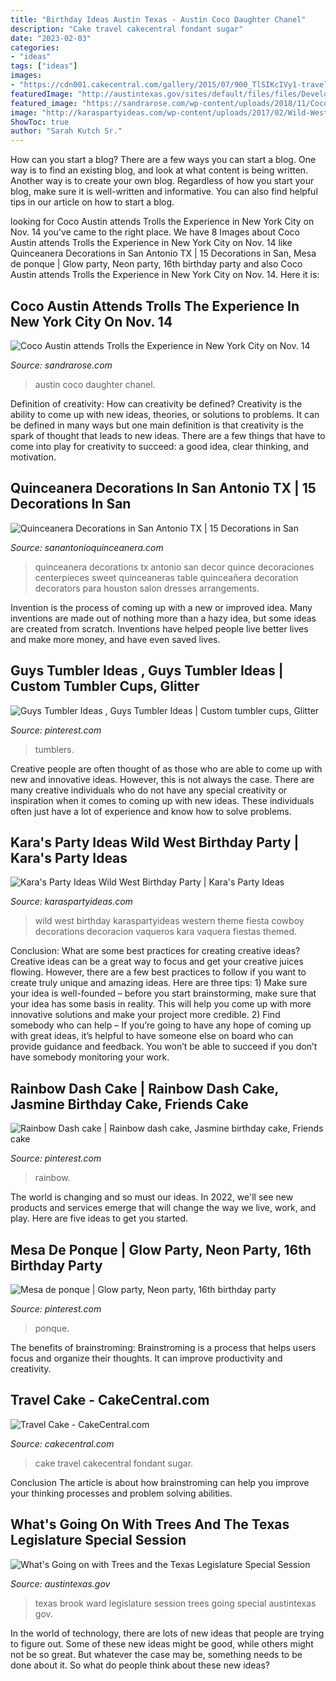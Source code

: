 ```yaml
---
title: "Birthday Ideas Austin Texas - Austin Coco Daughter Chanel"
description: "Cake travel cakecentral fondant sugar"
date: "2023-02-03"
categories:
- "ideas"
tags: ["ideas"]
images:
- "https://cdn001.cakecentral.com/gallery/2015/07/900_TlSIKcIVy1-travel-cake.jpg"
featuredImage: "http://austintexas.gov/sites/default/files/files/Development_Services/forestry/Texas_Capital_Brook_Ward_Give_Credit_Flickr2.png"
featured_image: "https://sandrarose.com/wp-content/uploads/2018/11/Coco-Austin-wenn35651243.jpg"
image: "http://karaspartyideas.com/wp-content/uploads/2017/02/Wild-West-Birthday-Party-via-Karas-Party-Ideas-KarasPartyIdeas.com13.jpg"
ShowToc: true
author: "Sarah Kutch Sr."
---
```



How can you start a blog?
There are a few ways you can start a blog. One way is to find an existing blog, and look at what content is being written. Another way is to create your own blog. Regardless of how you start your blog, make sure it is well-written and informative. You can also find helpful tips in our article on how to start a blog.

	

		
looking for Coco Austin attends Trolls the Experience in New York City on Nov. 14 you've came to the right place. We have 8 Images about Coco Austin attends Trolls the Experience in New York City on Nov. 14 like Quinceanera Decorations in San Antonio TX | 15 Decorations in San, Mesa de ponque | Glow party, Neon party, 16th birthday party and also Coco Austin attends Trolls the Experience in New York City on Nov. 14. Here it is:
		
    
## Coco Austin Attends Trolls The Experience In New York City On Nov. 14

<img loading=lazy src="https://sandrarose.com/wp-content/uploads/2018/11/Coco-Austin-wenn35651243.jpg" onerror="this.onerror=null;this.src='https://tse3.mm.bing.net/th?id=OIP.5oLZnE0ArFctAe7oxFHBVAHaLy&amp;pid=15.1';" alt="Coco Austin attends Trolls the Experience in New York City on Nov. 14">

_Source: sandrarose.com_

>austin coco daughter chanel. 

	

Definition of creativity: How can creativity be defined?
Creativity is the ability to come up with new ideas, theories, or solutions to problems. It can be defined in many ways but one main definition is that creativity is the spark of thought that leads to new ideas. There are a few things that have to come into play for creativity to succeed: a good idea, clear thinking, and motivation.

    
## Quinceanera Decorations In San Antonio TX | 15 Decorations In San

<img loading=lazy src="https://www.sanantonioquinceanera.com/sites/default/files/attach/decorations2.jpg" onerror="this.onerror=null;this.src='https://tse1.mm.bing.net/th?id=OIP.HTuKQrILaD6ObeqZLkiQawHaJ4&amp;pid=15.1';" alt="Quinceanera Decorations in San Antonio TX | 15 Decorations in San">

_Source: sanantonioquinceanera.com_

>quinceanera decorations tx antonio san decor quince decoraciones centerpieces sweet quinceaneras table quinceañera decoration decorators para houston salon dresses arrangements. 

	

Invention is the process of coming up with a new or improved idea. Many inventions are made out of nothing more than a hazy idea, but some ideas are created from scratch. Inventions have helped people live better lives and make more money, and have even saved lives.

    
## Guys Tumbler Ideas , Guys Tumbler Ideas | Custom Tumbler Cups, Glitter

<img loading=lazy src="https://i.pinimg.com/736x/17/6e/25/176e25d59c2eef7a55b2a80500a12359.jpg" onerror="this.onerror=null;this.src='https://tse4.mm.bing.net/th?id=OIP.iFd05-QJSWQJGvKcbkSZ4QHaNK&amp;pid=15.1';" alt="Guys Tumbler Ideas , Guys Tumbler Ideas | Custom tumbler cups, Glitter">

_Source: pinterest.com_

>tumblers. 

	

Creative people are often thought of as those who are able to come up with new and innovative ideas. However, this is not always the case. There are many creative individuals who do not have any special creativity or inspiration when it comes to coming up with new ideas. These individuals often just have a lot of experience and know how to solve problems.

    
## Kara&#039;s Party Ideas Wild West Birthday Party | Kara&#039;s Party Ideas

<img loading=lazy src="http://karaspartyideas.com/wp-content/uploads/2017/02/Wild-West-Birthday-Party-via-Karas-Party-Ideas-KarasPartyIdeas.com13.jpg" onerror="this.onerror=null;this.src='https://tse3.mm.bing.net/th?id=OIP.N7dn_sFDwiLjcNgT6Zdu8QHaKY&amp;pid=15.1';" alt="Kara&#039;s Party Ideas Wild West Birthday Party | Kara&#039;s Party Ideas">

_Source: karaspartyideas.com_

>wild west birthday karaspartyideas western theme fiesta cowboy decorations decoracion vaqueros kara vaquera fiestas themed. 

	

Conclusion: What are some best practices for creating creative ideas?
Creative ideas can be a great way to focus and get your creative juices flowing. However, there are a few best practices to follow if you want to create truly unique and amazing ideas. Here are three tips: 1) Make sure your idea is well-founded – before you start brainstorming, make sure that your idea has some basis in reality. This will help you come up with more innovative solutions and make your project more credible. 2) Find somebody who can help – If you’re going to have any hope of coming up with great ideas, it’s helpful to have someone else on board who can provide guidance and feedback. You won’t be able to succeed if you don’t have somebody monitoring your work.

    
## Rainbow Dash Cake | Rainbow Dash Cake, Jasmine Birthday Cake, Friends Cake

<img loading=lazy src="https://i.pinimg.com/736x/5f/72/16/5f721671619490cf5bdadd4f5bb2c297.jpg" onerror="this.onerror=null;this.src='https://tse1.mm.bing.net/th?id=OIP.YN4aMmTremEzibd3pi42cAHaJ3&amp;pid=15.1';" alt="Rainbow Dash cake | Rainbow dash cake, Jasmine birthday cake, Friends cake">

_Source: pinterest.com_

>rainbow. 

	

The world is changing and so must our ideas. In 2022, we'll see new products and services emerge that will change the way we live, work, and play. Here are five ideas to get you started.

    
## Mesa De Ponque | Glow Party, Neon Party, 16th Birthday Party

<img loading=lazy src="https://i.pinimg.com/736x/0a/a9/74/0aa9741804b4e3fdebe367a3580c6aad--neon-party.jpg" onerror="this.onerror=null;this.src='https://tse4.mm.bing.net/th?id=OIP.GyJTyYwhKhBQnTG4xUb37wHaJ3&amp;pid=15.1';" alt="Mesa de ponque | Glow party, Neon party, 16th birthday party">

_Source: pinterest.com_

>ponque. 

	

The benefits of brainstroming:
Brainstroming is a process that helps users focus and organize their thoughts. It can improve productivity and creativity.

    
## Travel Cake - CakeCentral.com

<img loading=lazy src="https://cdn001.cakecentral.com/gallery/2015/07/900_TlSIKcIVy1-travel-cake.jpg" onerror="this.onerror=null;this.src='https://tse1.mm.bing.net/th?id=OIP.3Tp66ug4s-RmjbAY2a0dEAHaJ4&amp;pid=15.1';" alt="Travel Cake - CakeCentral.com">

_Source: cakecentral.com_

>cake travel cakecentral fondant sugar. 

	

Conclusion
The article is about how brainstroming can help you improve your thinking processes and problem solving abilities.

    
## What&#039;s Going On With Trees And The Texas Legislature Special Session

<img loading=lazy src="http://austintexas.gov/sites/default/files/files/Development_Services/forestry/Texas_Capital_Brook_Ward_Give_Credit_Flickr2.png" onerror="this.onerror=null;this.src='https://tse1.mm.bing.net/th?id=OIP.sSAgnZBNkVOOp4oa77pKUQHaC8&amp;pid=15.1';" alt="What&#039;s Going on with Trees and the Texas Legislature Special Session">

_Source: austintexas.gov_

>texas brook ward legislature session trees going special austintexas gov. 

	

In the world of technology, there are lots of new ideas that people are trying to figure out. Some of these new ideas might be good, while others might not be so great. But whatever the case may be, something needs to be done about it. So what do people think about these new ideas?

